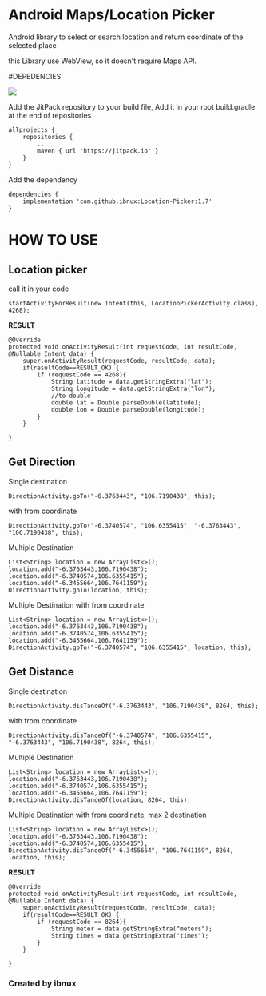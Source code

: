 # Android Maps/Location Picker

Android library to select or search location and return coordinate of the selected place

this Library use WebView, so it doesn't require Maps API.

#DEPEDENCIES

[![](https://jitpack.io/v/ibnux/Location-Picker.svg)](https://jitpack.io/#ibnux/Location-Picker)

Add the JitPack repository to your build file, Add it in your root build.gradle at the end of repositories

```
allprojects {
	repositories {
		...
		maven { url 'https://jitpack.io' }
	}
}
```
Add the dependency

```
dependencies {
	implementation 'com.github.ibnux:Location-Picker:1.7'
}
```

# HOW TO USE

## Location picker

call it in your code

```
startActivityForResult(new Intent(this, LocationPickerActivity.class), 4268);

```

**RESULT**

```
@Override
protected void onActivityResult(int requestCode, int resultCode, @Nullable Intent data) {
    super.onActivityResult(requestCode, resultCode, data);
    if(resultCode==RESULT_OK) {
        if (requestCode == 4268){
            String latitude = data.getStringExtra("lat");
            String longitude = data.getStringExtra("lon");
            //to double
            double lat = Double.parseDouble(latitude);
            double lon = Double.parseDouble(longitude);
        }
    }

}
```

## Get Direction

Single destination

```
DirectionActivity.goTo("-6.3763443", "106.7190438", this);

```
with from coordinate

```
DirectionActivity.goTo("-6.3740574", "106.6355415", "-6.3763443", "106.7190438", this);

```

Multiple Destination

```
List<String> location = new ArrayList<>();
location.add("-6.3763443,106.7190438");
location.add("-6.3740574,106.6355415");
location.add("-6.3455664,106.7641159");
DirectionActivity.goTo(location, this);
```

Multiple Destination with from coordinate


```
List<String> location = new ArrayList<>();
location.add("-6.3763443,106.7190438");
location.add("-6.3740574,106.6355415");
location.add("-6.3455664,106.7641159");
DirectionActivity.goTo("-6.3740574", "106.6355415", location, this);
```


## Get Distance
Single destination

```
DirectionActivity.disTanceOf("-6.3763443", "106.7190438", 8264, this);

```
with from coordinate

```
DirectionActivity.disTanceOf("-6.3740574", "106.6355415", "-6.3763443", "106.7190438", 8264, this);

```


Multiple Destination

```
List<String> location = new ArrayList<>();
location.add("-6.3763443,106.7190438");
location.add("-6.3740574,106.6355415");
location.add("-6.3455664,106.7641159");
DirectionActivity.disTanceOf(location, 8264, this);
```

Multiple Destination with from coordinate, max 2 destination

```
List<String> location = new ArrayList<>();
location.add("-6.3763443,106.7190438");
location.add("-6.3740574,106.6355415");
DirectionActivity.disTanceOf("-6.3455664", "106.7641159", 8264, location, this);
```

**RESULT**

```
@Override
protected void onActivityResult(int requestCode, int resultCode, @Nullable Intent data) {
    super.onActivityResult(requestCode, resultCode, data);
    if(resultCode==RESULT_OK) {
        if (requestCode == 8264){
            String meter = data.getStringExtra("meters");
            String times = data.getStringExtra("times");
        }
    }

}
```

### Created by ibnux
